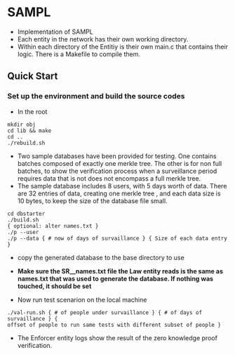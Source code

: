 # SAMPL

- Implementation of SAMPL
- Each entity in the network has their own working directory.
- Within each directory of the Entitiy is their own main.c that contains their
  logic. There is a Makefile to compile them.


## Quick Start

### Set up the environment and build the source codes

- In the root

```
mkdir obj
cd lib && make
cd ..
./rebuild.sh
```

- Two sample databases have been provided for testing. One contains batches
  composed of exactly one merkle tree. The other is for non full batches, to
  show the verification process when a surveillance period requires data that is
  not does not encompass a full merkle tree.
- The sample database includes 8 users, with 5 days worth of data. There are 32
  entries of data, creating one merkle tree , and each data size is 10 bytes, to
  keep the size of the database file small.

```
cd dbstarter
./build.sh
{ optional: alter names.txt }
./p --user
./p --data { # now of days of survaillance } { Size of each data entry }

```
- copy the generated database to the base directory to use
- **Make sure the SR__names.txt file the Law entity reads is the same as
  names.txt that was used to generate the database. If nothing was touched, it
  should be set**

- Now run test scenarion on the local machine
```
./val-run.sh { # of people under survaillance } { # of days of survaillance } {
offset of people to run same tests with different subset of people }
```
- The Enforcer entity logs show the result of the zero knowledge proof
  verification.



